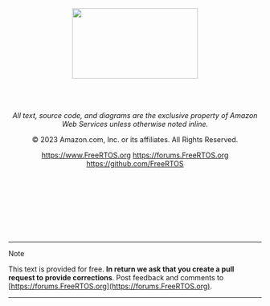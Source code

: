 <div align="center">
  
<img src="https://github.com/sirnish/FreeRTOS-Kernel-Book-toc/blob/main/media/Aws-Logo-PNG-HD.png" alt="" height="140" width="250"/>

</br>
</br>
</br>
</br>

*All text, source code, and diagrams are the exclusive property of Amazon Web Services unless otherwise noted inline.*

© 2023 Amazon.com, Inc. or its affiliates. All Rights Reserved.

<https://www.FreeRTOS.org> <https://forums.FreeRTOS.org> <https://github.com/FreeRTOS>

</div>

</br>
</br>
</br>
</br>
</br>
</br>
</br>

* * *
> [!Note]
> This text is provided for free. **In return we ask that you create a pull
> request to provide corrections**.  Post feedback and comments to [https://forums.FreeRTOS.org](https://forums.FreeRTOS.org).
* * *

</div>
